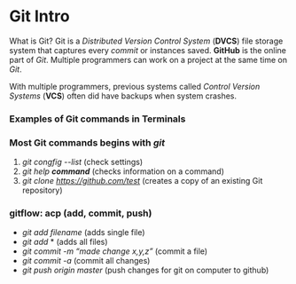 # Git Intro

What is Git? Git is a _Distributed Version Control System_ (**DVCS**) file storage system that captures every *commit* or instances saved. **GitHub** is the online part of *Git*. Multiple programmers can work on a project at the same time on *Git*. 

With multiple programmers, previous systems called _Control Version Systems_ (**VCS**) often did have backups when system crashes.

### Examples of Git commands in Terminals

### Most Git commands begins with _git_
1. _git congfig --list_ (check settings)
2. _git help **command**_ (checks information on a command)
3. _git clone https://github.com/test_ (creates a copy of an existing Git repository)

### gitflow: acp (add, commit, push)
- _git add filename_ (adds single file)
- _git add_ * (adds all files)
- _git commit -m “made change x,y,z”_ (commit a file)
- _git commit -a_ (commit all changes)
- _git push origin master_ (push changes for git on computer to github)
